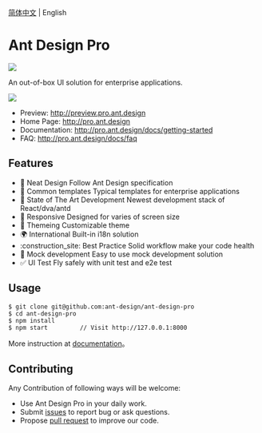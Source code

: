 [简体中文](./README.md) | English

# Ant Design Pro

[![](https://img.shields.io/travis/ant-design/test2.svg?style=flat-square)](https://travis-ci.org/ant-design/test2)

An out-of-box UI solution for enterprise applications.

![](https://camo.githubusercontent.com/e29d59c69434908ef2b063be77b4b917af15618b/68747470733a2f2f67772e616c697061796f626a656374732e636f6d2f7a6f732f726d73706f7274616c2f41486e41444e464c614b74414f6675616e485a7a2e706e67)

- Preview: http://preview.pro.ant.design
- Home Page: http://pro.ant.design
- Documentation: http://pro.ant.design/docs/getting-started
- FAQ: http://pro.ant.design/docs/faq

## Features

- :bikini: Neat Design
  Follow Ant Design specification
- :straight_ruler: Common templates
  Typical templates for enterprise applications
- :rocket: State of The Art Development
  Newest development stack of React/dva/antd
- :iphone: Responsive
  Designed for varies of screen size
- :art: Themeing
  Customizable theme
- :earth_africa: International
  Built-in i18n solution
- :construction_site: Best Practice
  Solid workflow make your code health
- :1234: Mock development
  Easy to use mock development solution
- :white_check_mark: UI Test
  Fly safely with unit test and e2e test

## Usage

```
$ git clone git@github.com:ant-design/ant-design-pro
$ cd ant-design-pro
$ npm install
$ npm start         // Visit http://127.0.0.1:8000
```

More instruction at [documentation](http://pro.ant.design/docs/getting-started)。

## Contributing

Any Contribution of following ways will be welcome:

- Use Ant Design Pro in your daily work.
- Submit [issues](http://github.com/ant-design/ant-design-pro/issues) to report bug or ask questions.
- Propose [pull request](http://github.com/ant-design/ant-design-pro/pulls) to improve our code.
